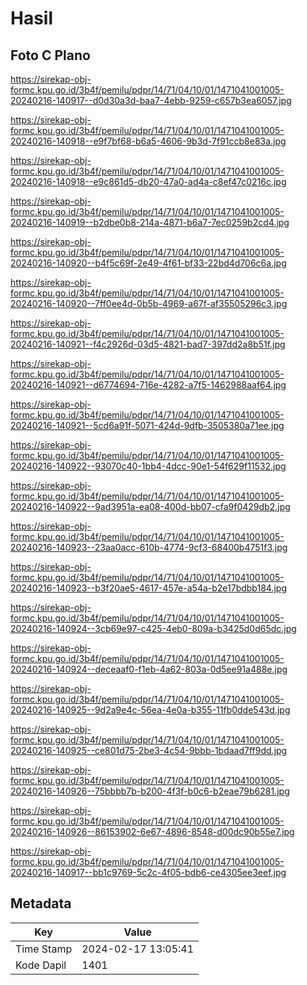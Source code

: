 # Hasil

## Foto C Plano

https://sirekap-obj-formc.kpu.go.id/3b4f/pemilu/pdpr/14/71/04/10/01/1471041001005-20240216-140917--d0d30a3d-baa7-4ebb-9259-c657b3ea6057.jpg

https://sirekap-obj-formc.kpu.go.id/3b4f/pemilu/pdpr/14/71/04/10/01/1471041001005-20240216-140918--e9f7bf68-b6a5-4606-9b3d-7f91ccb8e83a.jpg

https://sirekap-obj-formc.kpu.go.id/3b4f/pemilu/pdpr/14/71/04/10/01/1471041001005-20240216-140918--e9c861d5-db20-47a0-ad4a-c8ef47c0216c.jpg

https://sirekap-obj-formc.kpu.go.id/3b4f/pemilu/pdpr/14/71/04/10/01/1471041001005-20240216-140919--b2dbe0b8-214a-4871-b6a7-7ec0259b2cd4.jpg

https://sirekap-obj-formc.kpu.go.id/3b4f/pemilu/pdpr/14/71/04/10/01/1471041001005-20240216-140920--b4f5c69f-2e49-4f61-bf33-22bd4d706c6a.jpg

https://sirekap-obj-formc.kpu.go.id/3b4f/pemilu/pdpr/14/71/04/10/01/1471041001005-20240216-140920--7ff0ee4d-0b5b-4969-a67f-af35505296c3.jpg

https://sirekap-obj-formc.kpu.go.id/3b4f/pemilu/pdpr/14/71/04/10/01/1471041001005-20240216-140921--f4c2926d-03d5-4821-bad7-397dd2a8b51f.jpg

https://sirekap-obj-formc.kpu.go.id/3b4f/pemilu/pdpr/14/71/04/10/01/1471041001005-20240216-140921--d6774694-716e-4282-a7f5-1462988aaf64.jpg

https://sirekap-obj-formc.kpu.go.id/3b4f/pemilu/pdpr/14/71/04/10/01/1471041001005-20240216-140921--5cd6a91f-5071-424d-9dfb-3505380a71ee.jpg

https://sirekap-obj-formc.kpu.go.id/3b4f/pemilu/pdpr/14/71/04/10/01/1471041001005-20240216-140922--93070c40-1bb4-4dcc-90e1-54f629f11532.jpg

https://sirekap-obj-formc.kpu.go.id/3b4f/pemilu/pdpr/14/71/04/10/01/1471041001005-20240216-140922--9ad3951a-ea08-400d-bb07-cfa9f0429db2.jpg

https://sirekap-obj-formc.kpu.go.id/3b4f/pemilu/pdpr/14/71/04/10/01/1471041001005-20240216-140923--23aa0acc-610b-4774-9cf3-68400b4751f3.jpg

https://sirekap-obj-formc.kpu.go.id/3b4f/pemilu/pdpr/14/71/04/10/01/1471041001005-20240216-140923--b3f20ae5-4617-457e-a54a-b2e17bdbb184.jpg

https://sirekap-obj-formc.kpu.go.id/3b4f/pemilu/pdpr/14/71/04/10/01/1471041001005-20240216-140924--3cb69e97-c425-4eb0-809a-b3425d0d65dc.jpg

https://sirekap-obj-formc.kpu.go.id/3b4f/pemilu/pdpr/14/71/04/10/01/1471041001005-20240216-140924--deceaaf0-f1eb-4a62-803a-0d5ee91a488e.jpg

https://sirekap-obj-formc.kpu.go.id/3b4f/pemilu/pdpr/14/71/04/10/01/1471041001005-20240216-140925--9d2a9e4c-56ea-4e0a-b355-11fb0dde543d.jpg

https://sirekap-obj-formc.kpu.go.id/3b4f/pemilu/pdpr/14/71/04/10/01/1471041001005-20240216-140925--ce801d75-2be3-4c54-9bbb-1bdaad7ff9dd.jpg

https://sirekap-obj-formc.kpu.go.id/3b4f/pemilu/pdpr/14/71/04/10/01/1471041001005-20240216-140926--75bbbb7b-b200-4f3f-b0c6-b2eae79b6281.jpg

https://sirekap-obj-formc.kpu.go.id/3b4f/pemilu/pdpr/14/71/04/10/01/1471041001005-20240216-140926--86153902-6e67-4896-8548-d00dc90b55e7.jpg

https://sirekap-obj-formc.kpu.go.id/3b4f/pemilu/pdpr/14/71/04/10/01/1471041001005-20240216-140917--bb1c9769-5c2c-4f05-bdb6-ce4305ee3eef.jpg


## Metadata

| Key        | Value               |
| ---------- | ------------------- |
| Time Stamp | 2024-02-17 13:05:41 |
| Kode Dapil | 1401                |



